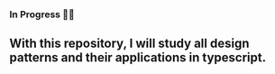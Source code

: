 ### In Progress 🔨🔧

## With this repository, I will study all design patterns and their applications in typescript.
